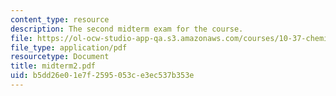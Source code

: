 ```yaml
---
content_type: resource
description: The second midterm exam for the course.
file: https://ol-ocw-studio-app-qa.s3.amazonaws.com/courses/10-37-chemical-and-biological-reaction-engineering-spring-2007/b5dd26e01e7f2595053ce3ec537b353e_midterm2.pdf
file_type: application/pdf
resourcetype: Document
title: midterm2.pdf
uid: b5dd26e0-1e7f-2595-053c-e3ec537b353e
---
```

